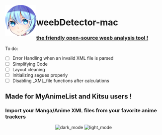 <img align="left" width="100" height="100" src="https://raw.githubusercontent.com/Yaroster/weebDetector-mac/master/weebDetector/icons/original%20icon.png">

# weebDetector-mac
### [the friendly open-source weeb analysis tool !](https://github.com/Yaroster/weebDetector-mac/releases)

To do:
- [ ] Error Handling when an invalid XML file is parsed
- [ ] Simplifying Code
- [ ] Layout cleaning
- [ ] Initializing segues properly
- [ ] Disabling _XML_file functions after calculations

## Made for MyAnimeList and Kitsu users !
### Import your Manga/Anime XML files from your favorite anime trackers
<p align="center">
<img width="580" alt="dark_mode" src="https://user-images.githubusercontent.com/39062152/66664203-2649df80-ec5d-11e9-9c5d-912f4cd68e98.png">
<img width="580" alt="light_mode" src="https://user-images.githubusercontent.com/39062152/66664304-542f2400-ec5d-11e9-9624-bbc97fdd4bb3.png">
</p>
